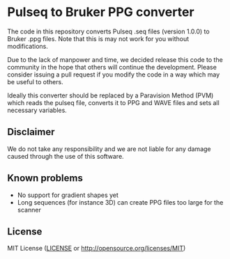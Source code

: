 # Pulseq to Bruker PPG converter

The code in this repository converts Pulseq .seq files (version 1.0.0) to Bruker .ppg files. 
Note that this is may not work for you without modifications.

Due to the lack of manpower and time, we decided release this code to the community in the hope that others will continue the development.
Please consider issuing a pull request if you modify the code in a way which may be useful to others.

Ideally this converter should be replaced by a Paravision Method (PVM) which reads the pulseq file, converts it to PPG and WAVE files and sets all necessary variables.

## Disclaimer

We do not take any responsibility and we are not liable for any damage caused through the use of this software.

## Known problems

* No support for gradient shapes yet
* Long sequences (for instance 3D) can create PPG files too large for the scanner

## License

MIT License ([LICENSE](LICENSE) or http://opensource.org/licenses/MIT)
